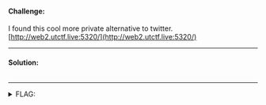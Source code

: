 #### Challenge:

I found this cool more private alternative to twitter. [http://web2.utctf.live:5320/](http://web2.utctf.live:5320/)

---

#### Solution:

```bash
```

---

<details><summary>FLAG:</summary>

```
utflag{traversal_bad_dude}
```

</details>
<br/>
